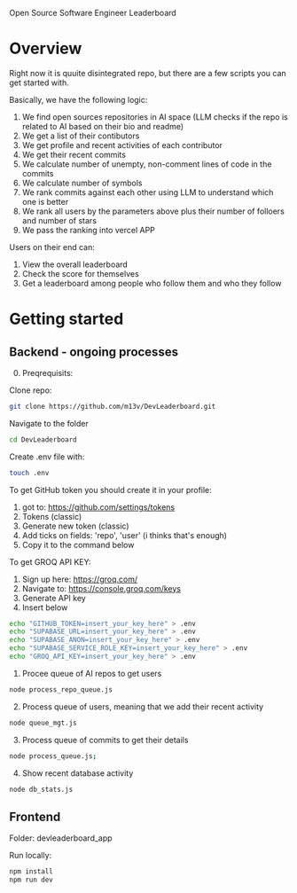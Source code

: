 Open Source Software Engineer Leaderboard

# Overview

Right now it is quuite disintegrated repo, but there are a few scripts you can get started with.

Basically, we have the following logic:
1. We find open sources repositories in AI space (LLM checks if the repo is related to AI based on their bio and readme)
2. We get a list of their contibutors
3. We get profile and recent activities of each contributor
4. We get their recent commits
5. We calculate number of unempty, non-comment lines of code in the commits
6. We calculate number of symbols
7. We rank commits against each other using LLM to understand which one is better
8. We rank all users by the parameters above plus their number of folloers and number of stars
9. We pass the ranking into vercel APP

Users on their end can:
1. View the overall leaderboard
2. Check the score for themselves
3. Get a leaderboard among people who follow them and who they follow

# Getting started

## Backend - ongoing processes

0. Preqrequisits:

Clone repo:
```bash
git clone https://github.com/m13v/DevLeaderboard.git
```

Navigate to the folder
```bash
cd DevLeaderboard
```

Create .env file with:
```bash
touch .env
```

To get GitHub token you should create it in your profile:
1. got to: https://github.com/settings/tokens
2. Tokens (classic)
3. Generate new token (classic)
4. Add ticks on fields: 'repo', 'user' (i thinks that's enough)
5. Copy it to the command below

To get GROQ API KEY:
1. Sign up here: https://groq.com/
2. Navigate to: https://console.groq.com/keys
3. Generate API key
4. Insert below

```bash
echo "GITHUB_TOKEN=insert_your_key_here" > .env
echo "SUPABASE_URL=insert_your_key_here" > .env
echo "SUPABASE_ANON=insert_your_key_here" > .env
echo "SUPABASE_SERVICE_ROLE_KEY=insert_your_key_here" > .env
echo "GROQ_API_KEY=insert_your_key_here" > .env
```

1. Procee queue of AI repos to get users
```bash
node process_repo_queue.js
```

2. Process queue of users, meaning that we add their recent activity
```bash
node queue_mgt.js
```

3. Process queue of commits to get their details
```bash
node process_queue.js;
```

4. Show recent database activity
```bash
node db_stats.js
```

## Frontend

Folder:
devleaderboard_app

Run locally:
```bash
npm install
npm run dev
```

